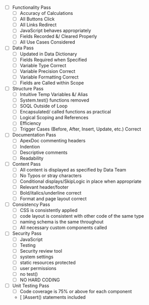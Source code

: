 - [ ] Functionality Pass
   - [ ] Accuracy of Calculations
   - [ ] All Buttons Click
   - [ ] All Links Redirect
   - [ ] JavaScript behaves appropriately
   - [ ] Fields Recorded &/ Cleared Properly
   - [ ] All Use Cases Considered
- [ ] Data Pass
   - [ ] Updated in Data Dictionary
   - [ ] Fields Required when Specified
   - [ ] Variable Type Correct
   - [ ] Variable Precision Correct
   - [ ] Variable Formatting Correct
   - [ ] Fields are Called within Scope
- [ ] Structure Pass
   - [ ] Intuitive Temp Variables &/ Alias
   - [ ] System.test() functions removed
   - [ ] SOQL Outside of Loop
   - [ ] Encapsulated/ called functions as practical
   - [ ] Logical Scoping and References
   - [ ] Efficiency
   - [ ] Trigger Cases (Before, After, Insert, Update, etc.) Correct
- [ ] Documentation Pass
   - [ ] ApexDoc commenting headers
   - [ ] Indention
   - [ ] Descriptive comments
   - [ ] Readability
- [ ] Content Pass
   - [ ] All content is displayed as specified by Data Team
   - [ ] No Typos or stray characters
   - [ ] Conditional displays/SkipLogic in place when appropriate
   - [ ] Relevant header/footer
   - [ ] Bold/italics/underline correct
   - [ ] Format and page layout correct
- [ ] Consistency Pass
   - [ ] CSS is consistently applied
   - [ ] code layout is consistent with other code of the same type
   - [ ] naming schema is the same throughout
   - [ ] All necessary custom components called
- [ ] Security Pass
   - [ ] JavaScript
   - [ ] Testing
   - [ ] Security review tool
   - [ ] system settings
   - [ ] static resources protected
   - [ ] user permissions
   - [ ] no test()
   - [ ] NO HARD CODING
- [ ] Unit Testing Pass
   - [ ] Code coverage is 75% or above for each component
   - [ ]Assert() statements included
